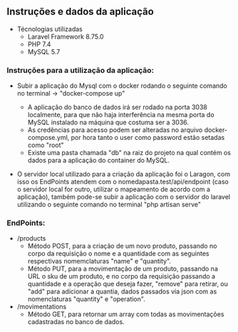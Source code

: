 ## Instruções e dados da aplicação

- Técnologias utilizadas
    - Laravel Framework 8.75.0
    - PHP 7.4
    - MySQL 5.7


### Instruções para a utilização da aplicação:

- Subir a aplicação do Mysql com o docker rodando o seguinte comando no terminal -> "docker-compose up"
    - A aplicação do banco de dados irá ser rodado na porta 3038 localmente, para que não haja interferência na mesma porta do MySQL instalado na máquina que costuma ser a 3036.
    - As credências para acesso podem ser alteradas no arquivo docker-compose.yml, por hora tanto o user como password estão setadas como "root"
    - Existe uma pasta chamada "db" na raiz do projeto na qual contém os dados para a aplicação do container do MySQL.

- O servidor local utilizado para a criação da aplicação foi o Laragon, com isso os EndPoints atendem com o nomedapasta.test/api/endpoint (caso o servidor local for outro, utilizar o mapeamento de acordo com a aplicação), também pode-se subir a aplicação com o servidor do laravel utilizando o seguinte comando no terminal "php artisan serve" 

### EndPoints:
- /products
    - Método POST, para a criação de um novo produto, passando no corpo da requisição o nome e a quantidade com as seguintes respectivas nomemclaturas "name" e "quantity".
    - Método PUT, para a movimentação de um produto, passando na URL o sku de um produto, e no corpo da requisição passando a quantidade e a operação que deseja fazer, "remove" para retirar, ou "add" para adicionar a quantia, dados passados via json com as nomenclaturas "quantity" e "operation".
- /movimentations
    - Método GET, para retornar um array com todas as movimentações cadastradas no banco de dados.
